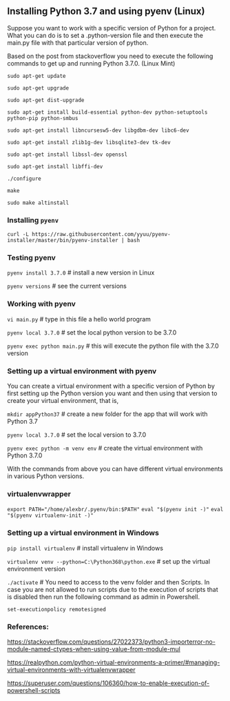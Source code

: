 ## Installing Python 3.7 and using pyenv (Linux)

Suppose you want to work with a specific version of Python for a project. What you can do is to set a .python-version file and then
execute the main.py file with that particular version of python.

Based on the post from stackoverflow you need to execute the following commands to get up and running Python 3.7.0. (Linux Mint)

`sudo apt-get update`

`sudo apt-get upgrade`

`sudo apt-get dist-upgrade`

`sudo apt-get install build-essential python-dev python-setuptools python-pip python-smbus`

`sudo apt-get install libncursesw5-dev libgdbm-dev libc6-dev`

`sudo apt-get install zlib1g-dev libsqlite3-dev tk-dev`

`sudo apt-get install libssl-dev openssl`

`sudo apt-get install libffi-dev`

`./configure`

`make`

`sudo make altinstall`

### Installing `pyenv`

`curl -L https://raw.githubusercontent.com/yyuu/pyenv-installer/master/bin/pyenv-installer | bash`

### Testing pyenv

`pyenv install 3.7.0` # install a new version in Linux

`pyenv versions`      # see the current versions

### Working with pyenv

`vi main.py`                # type in this file a hello world program

`pyenv local 3.7.0`         # set the local python version to be 3.7.0

`pyenv exec python main.py` # this will execute the python file with the 3.7.0 version

### Setting up a virtual environment with pyenv

You can create a virtual environment with a specific version of Python by first setting up the Python version you want and then using that
version to create your virtual environment, that is,

`mkdir appPython37` # create a new folder for the app that will work with Python 3.7

`pyenv local 3.7.0` # set the local version to 3.7.0

`pyenv exec python -m venv env` # create the virtual environment with Python 3.7.0

With the commands from above you can have different virtual environments in various Python versions.

### virtualenvwrapper

`export PATH="/home/alexbr/.pyenv/bin:$PATH"`
`eval "$(pyenv init -)"`
`eval "$(pyenv virtualenv-init -)"`

### Setting up a virtual environment in Windows

`pip install virtualenv` # install virtualenv in Windows

`virtualenv venv --python=C:\Python368\python.exe` # set up the virtual environment version 

`./activate` # You need to access to the venv folder and then Scripts. In case you are not allowed to run scripts due to the execution of scripts that is disabled then run the following command as admin in Powershell.

`set-executionpolicy remotesigned`


### References:

https://stackoverflow.com/questions/27022373/python3-importerror-no-module-named-ctypes-when-using-value-from-module-mul 

https://realpython.com/python-virtual-environments-a-primer/#managing-virtual-environments-with-virtualenvwrapper

https://superuser.com/questions/106360/how-to-enable-execution-of-powershell-scripts
